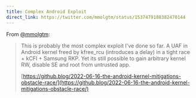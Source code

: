 ```yaml
---
title: Complex Android Exploit
direct_link: https://twitter.com/mmolgtm/status/1537479188382470144
---
```


From [@mmolgtm](https://twitter.com/mmolgtm):

> This is probably the most complex exploit I've done so far. A UAF in Android kernel freed by kfree_rcu (introduces a delay) in a tight race + kCFI + Samsung RKP. Yet its still possible to gain arbitrary kernel RW, disable SE and root from untrusted app.
>
> [https://github.blog/2022-06-16-the-android-kernel-mitigations-obstacle-race/](https://github.blog/2022-06-16-the-android-kernel-mitigations-obstacle-race/)

